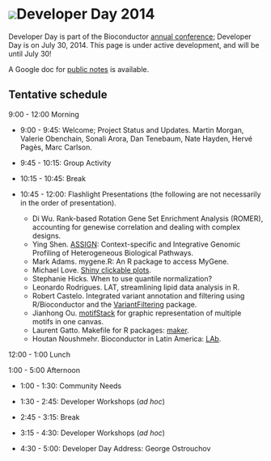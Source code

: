 # ![](/images/icons/magnifier.gif)Developer Day 2014

Developer Day is part of the Bioconductor
[annual conference](/bioc2014); Developer Day is on July 30,
2014. This page is under active development, and will be until July
30!

A Google doc for
[public notes](https://docs.google.com/document/d/1l7WyS7z8O-qKd-sCMsWdVsNHRVDP4TqrGcMLMHlEwog/edit?usp=sharing)
is available.

## Tentative schedule

9:00 - 12:00 Morning

- 9:00 - 9:45: Welcome; Project Status and Updates. Martin Morgan,
  Valerie Obenchain, Sonali Arora, Dan Tenebaum, Nate Hayden,
  Herv&eacute; Pag&egrave;s, Marc Carlson.

- 9:45 - 10:15: Group Activity

- 10:15 - 10:45: Break

- 10:45 - 12:00: Flashlight Presentations (the following are not
  necessarily in the order of presentation).

  - Di Wu.  Rank-based Rotation Gene Set Enrichment Analysis (ROMER),
    accounting for genewise correlation and dealing with complex
    designs.
  - Ying
    Shen. [ASSIGN](http://bioconductor.org/packages/release/bioc/html/ASSIGN.html):
    Context-specific and Integrative Genomic Profiling of
    Heterogeneous Biological Pathways.
  - Mark Adams. mygene.R: An R package to access MyGene.
  - Michael Love. [Shiny clickable plots](https://github.com/mikelove/shinyMA).
  - Stephanie Hicks. When to use quantile normalization?
  - Leonardo Rodrigues. LAT, streamlining lipid data analysis in R.
  - Robert Castelo. Integrated variant annotation and filtering using
    R/Bioconductor and the
    [VariantFiltering](http://bioconductor.org/packages/release/bioc/html/VariantFiltering.html)
    package.
  - Jianhong
    Ou. [motifStack](http://bioconductor.org/packages/release/bioc/html/motifStack.html)
    for graphic representation of multiple motifs in one canvas.
  - Laurent Gatto. Makefile for R packages: [maker](https://github.com/ComputationalProteomicsUnit/maker).
  - Houtan Noushmehr. Bioconductor in Latin America: [LAb](http://bioconductor.fmrp.usp.br/).

12:00 - 1:00 Lunch

1:00 - 5:00 Afternoon

- 1:00 - 1:30: Community Needs

- 1:30 - 2:45: Developer Workshops (_ad hoc_)

- 2:45 - 3:15: Break

- 3:15 - 4:30: Developer Workshops (_ad hoc_)

- 4:30 - 5:00: Developer Day Address: George Ostrouchov

